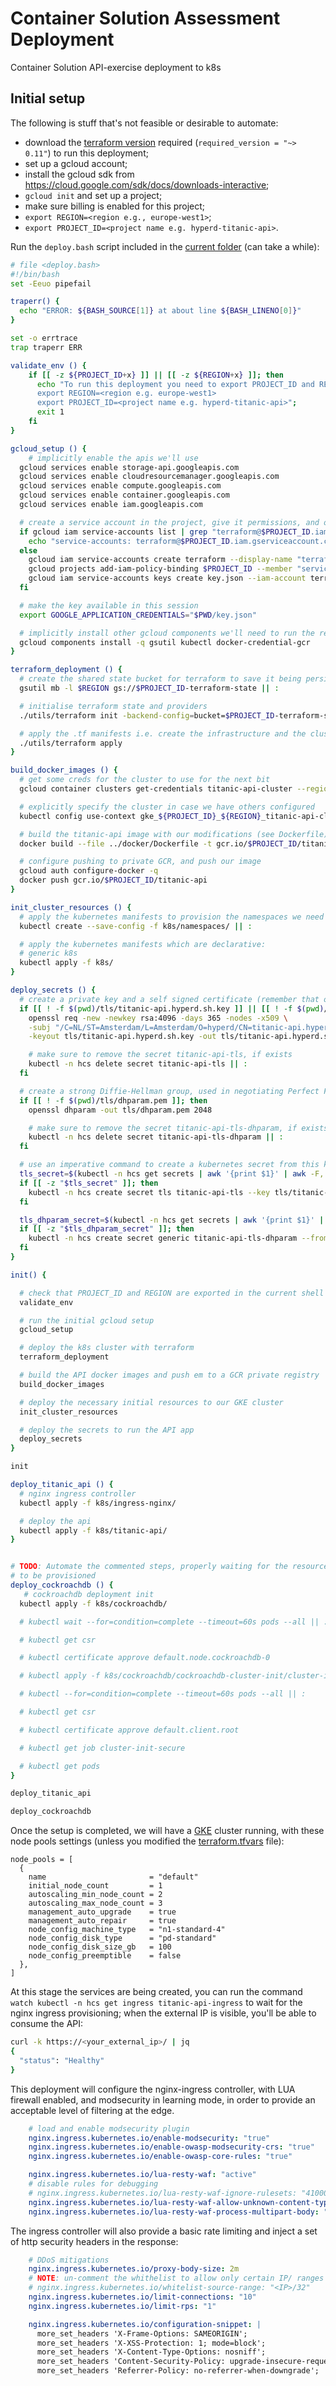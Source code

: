 # Container Solution Assessment Deployment

Container Solution API-exercise deployment to k8s

## Initial setup

The following is stuff that's not feasible or desirable to automate:

- download the [terraform version](https://releases.hashicorp.com/terraform/0.11.14/) required (`required_version = "~> 0.11"`) to run this deployment;
- set up a gcloud account;
- install the gcloud sdk from <https://cloud.google.com/sdk/docs/downloads-interactive>;
- `gcloud init` and set up a project;
- make sure billing is enabled for this project;
- `export REGION=<region e.g., europe-west1>`;
- `export PROJECT_ID=<project name e.g. hyperd-titanic-api>`.

Run the `deploy.bash` script included in the [current folder](../deploy) (can take a while):

```bash
# file <deploy.bash>
#!/bin/bash
set -Eeuo pipefail

traperr() {
  echo "ERROR: ${BASH_SOURCE[1]} at about line ${BASH_LINENO[0]}"
}

set -o errtrace
trap traperr ERR

validate_env () {
    if [[ -z ${PROJECT_ID+x} ]] || [[ -z ${REGION+x} ]]; then
      echo "To run this deployment you need to export PROJECT_ID and REGION as follows:
      export REGION=<region e.g. europe-west1>
      export PROJECT_ID=<project name e.g. hyperd-titanic-api>";
      exit 1
    fi
}

gcloud_setup () {
    # implicitly enable the apis we'll use
  gcloud services enable storage-api.googleapis.com
  gcloud services enable cloudresourcemanager.googleapis.com
  gcloud services enable compute.googleapis.com
  gcloud services enable container.googleapis.com
  gcloud services enable iam.googleapis.com

  # create a service account in the project, give it permissions, and obtain a key for terraform to use
  if gcloud iam service-accounts list | grep "terraform@$PROJECT_ID.iam.gserviceaccount.com" | awk '{print $1}'; then
    echo "service-accounts: terraform@$PROJECT_ID.iam.gserviceaccount.com"
  else
    gcloud iam service-accounts create terraform --display-name "terraform"
    gcloud projects add-iam-policy-binding $PROJECT_ID --member "serviceAccount:terraform@$PROJECT_ID.iam.gserviceaccount.com" --role "roles/owner"
    gcloud iam service-accounts keys create key.json --iam-account terraform@$PROJECT_ID.iam.gserviceaccount.com
  fi

  # make the key available in this session
  export GOOGLE_APPLICATION_CREDENTIALS="$PWD/key.json"

  # implicitly install other gcloud components we'll need to run the rest
  gcloud components install -q gsutil kubectl docker-credential-gcr
}

terraform_deployment () {
  # create the shared state bucket for terraform to save it being persisted locally / allow other people to run the tooling
  gsutil mb -l $REGION gs://$PROJECT_ID-terraform-state || :

  # initialise terraform state and providers
  ./utils/terraform init -backend-config=bucket=$PROJECT_ID-terraform-state

  # apply the .tf manifests i.e. create the infrastructure and the cluster
  ./utils/terraform apply
}

build_docker_images () {
  # get some creds for the cluster to use for the next bit
  gcloud container clusters get-credentials titanic-api-cluster --region $REGION

  # explicitly specify the cluster in case we have others configured
  kubectl config use-context gke_${PROJECT_ID}_${REGION}_titanic-api-cluster

  # build the titanic-api image with our modifications (see Dockerfile) and tag for private GCR
  docker build --file ../docker/Dockerfile -t gcr.io/$PROJECT_ID/titanic-api .

  # configure pushing to private GCR, and push our image
  gcloud auth configure-docker -q
  docker push gcr.io/$PROJECT_ID/titanic-api
}

init_cluster_resources () {
  # apply the kubernetes manifests to provision the namespaces we need
  kubectl create --save-config -f k8s/namespaces/ || :

  # apply the kubernetes manifests which are declarative:
  # generic k8s
  kubectl apply -f k8s/
}

deploy_secrets () {
  # create a private key and a self signed certificate (remember that old skool 2048 bit as Google load balancers don't like the stronger RSA-4096)
  if [[ ! -f $(pwd)/tls/titanic-api.hyperd.sh.key ]] || [[ ! -f $(pwd)/tls/titanic-api.hyperd.sh.crt ]]; then
    openssl req -new -newkey rsa:4096 -days 365 -nodes -x509 \
    -subj "/C=NL/ST=Amsterdam/L=Amsterdam/O=hyperd/CN=titanic-api.hyperd.sh" \
    -keyout tls/titanic-api.hyperd.sh.key -out tls/titanic-api.hyperd.sh.crt

    # make sure to remove the secret titanic-api-tls, if exists
    kubectl -n hcs delete secret titanic-api-tls || :
  fi

  # create a strong Diffie-Hellman group, used in negotiating Perfect Forward Secrecy with clients
  if [[ ! -f $(pwd)/tls/dhparam.pem ]]; then
    openssl dhparam -out tls/dhparam.pem 2048

    # make sure to remove the secret titanic-api-tls-dhparam, if exists
    kubectl -n hcs delete secret titanic-api-tls-dhparam || :
  fi

  # use an imperative command to create a kubernetes secret from this key that can be used with the GCE ingress
  tls_secret=$(kubectl -n hcs get secrets | awk '{print $1}' | awk -F, '$1 == V' V="titanic-api-tls")
  if [[ -z "$tls_secret" ]]; then
    kubectl -n hcs create secret tls titanic-api-tls --key tls/titanic-api.hyperd.sh.key --cert tls/titanic-api.hyperd.sh.crt
  fi

  tls_dhparam_secret=$(kubectl -n hcs get secrets | awk '{print $1}' | awk -F, '$1 == V' V="titanic-api-tls-dhparam")
  if [[ -z "$tls_dhparam_secret" ]]; then
    kubectl -n hcs create secret generic titanic-api-tls-dhparam --from-file=tls/dhparam.pem
  fi
}

init() {

  # check that PROJECT_ID and REGION are exported in the current shell
  validate_env

  # run the initial gcloud setup
  gcloud_setup

  # deploy the k8s cluster with terraform
  terraform_deployment

  # build the API docker images and push em to a GCR private registry
  build_docker_images

  # deploy the necessary initial resources to our GKE cluster
  init_cluster_resources

  # deploy the secrets to run the API app
  deploy_secrets
}

init

deploy_titanic_api () {
  # nginx ingress controller
  kubectl apply -f k8s/ingress-nginx/

  # deploy the api
  kubectl apply -f k8s/titanic-api/
}


# TODO: Automate the commented steps, properly waiting for the resources
# to be provisioned
deploy_cockroachdb () {
   # cockroachdb deployment init
  kubectl apply -f k8s/cockroachdb/

  # kubectl wait --for=condition=complete --timeout=60s pods --all || :

  # kubectl get csr

  # kubectl certificate approve default.node.cockroachdb-0

  # kubectl apply -f k8s/cockroachdb/cockroachdb-cluster-init/cluster-init-secure.yaml

  # kubectl --for=condition=complete --timeout=60s pods --all || :

  # kubectl get csr

  # kubectl certificate approve default.client.root

  # kubectl get job cluster-init-secure

  # kubectl get pods
}

deploy_titanic_api

deploy_cockroachdb
```

Once the setup is completed, we will have a [GKE](https://cloud.google.com/kubernetes-engine/docs/) cluster running, with these node pools settings (unless you modified the [terraform.tfvars](./terraform.tfvars) file):

```hlc
node_pools = [
  {
    name                       = "default"
    initial_node_count         = 1
    autoscaling_min_node_count = 2
    autoscaling_max_node_count = 3
    management_auto_upgrade    = true
    management_auto_repair     = true
    node_config_machine_type   = "n1-standard-4"
    node_config_disk_type      = "pd-standard"
    node_config_disk_size_gb   = 100
    node_config_preemptible    = false
  },
]
```

At this stage the services are being created, you can run the command `watch kubectl -n hcs get ingress titanic-api-ingress` to wait for the nginx ingress provisioning; when the external IP is visible, you'll be able to consume the API:

```bash
curl -k https://<your_external_ip>/ | jq
{
  "status": "Healthy"
}
```

This deployment will configure the nginx-ingress controller, with LUA firewall enabled, and modsecurity in learning mode, in order to provide an acceptable level of filtering at the edge.

```yaml
    # load and enable modsecurity plugin
    nginx.ingress.kubernetes.io/enable-modsecurity: "true"
    nginx.ingress.kubernetes.io/enable-owasp-modsecurity-crs: "true"
    nginx.ingress.kubernetes.io/enable-owasp-core-rules: "true"

    nginx.ingress.kubernetes.io/lua-resty-waf: "active"
    # disable rules for debugging
    # nginx.ingress.kubernetes.io/lua-resty-waf-ignore-rulesets: "41000_sqli, 42000_xss, 40000_generic_attack, 35000_user_agent, 21000_http_anomaly"
    nginx.ingress.kubernetes.io/lua-resty-waf-allow-unknown-content-types: "false"
    nginx.ingress.kubernetes.io/lua-resty-waf-process-multipart-body: "true"
```

The ingress controller will also provide a basic rate limiting and inject a set of http security headers in the response:

```yaml
    # DDoS mitigations
    nginx.ingress.kubernetes.io/proxy-body-size: 2m
    # NOTE: un-comment the whithelist to allow only certain IP/ ranges to consume this ingress
    # nginx.ingress.kubernetes.io/whitelist-source-range: "<IP>/32"
    nginx.ingress.kubernetes.io/limit-connections: "10"
    nginx.ingress.kubernetes.io/limit-rps: "1"
```

```yaml
    nginx.ingress.kubernetes.io/configuration-snippet: |
      more_set_headers 'X-Frame-Options: SAMEORIGIN';
      more_set_headers 'X-XSS-Protection: 1; mode=block';
      more_set_headers 'X-Content-Type-Options: nosniff';
      more_set_headers 'Content-Security-Policy: upgrade-insecure-requests';
      more_set_headers 'Referrer-Policy: no-referrer-when-downgrade';
```
